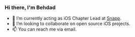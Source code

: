 ### Hi there, I'm Behdad

<!--
**behdaad/behdaad** is a ✨ _special_ ✨ repository because its `README.md` (this file) appears on your GitHub profile.
-->

- 🔭 I’m currently acting as iOS Chapter Lead at [Snapp](https://github.com/snapp-cab).
- 👯 I’m looking to collaborate on open source iOS projects. 
- 📫 You can reach me via email. 
